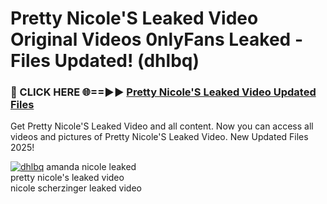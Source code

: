 # Pretty Nicole'S Leaked Video Original Videos 0nlyFans Leaked - Files Updated! (dhlbq)

<h3>🔴 CLICK HERE 🌐==►► <a href="https://tinyurl.com/2wckxsce" rel="nofollow">Pretty Nicole'S Leaked Video Updated Files</a></h3>

Get Pretty Nicole'S Leaked Video and all content. Now you can access all videos and pictures of Pretty Nicole'S Leaked Video. New Updated Files 2025!

[![dhlbq](https://i.imgur.com/AFduVYN.gif)](https://tinyurl.com/2wckxsce)
amanda nicole leaked<br>
pretty nicole's leaked video<br>
nicole scherzinger leaked video